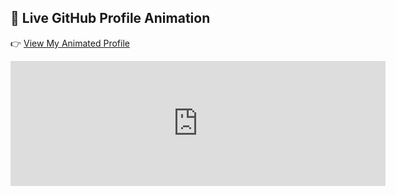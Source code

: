 ## 🚀 Live GitHub Profile Animation
👉 [View My Animated Profile](https://yourgithubusername.github.io/bprakashputta/)

<iframe src="https://yourgithubusername.github.io/your-repo-name/" width="600" height="200" frameborder="0"></iframe>

